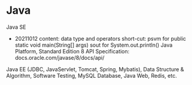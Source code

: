 # Java
Java SE
-   20211012
    content:    data type and operators
    short-cut:  psvm for public static void main(String[] args)
                sout for System.out.println()
    Java Platform, Standard Edition 8 API Specification: docs.oracle.com/javase/8/docs/api/
    


Java EE (JDBC, JavaServlet, Tomcat, Spring, Mybatis), Data Structure &amp; Algorithm, Software Testing, MySQL Database, Java Web, Redis, etc.
